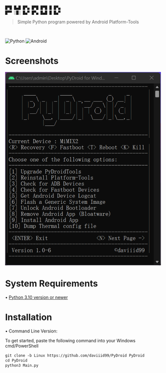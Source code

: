 ```
█▀█ █▄█ █▀▄ █▀█ █▀█ █ █▀▄ 
█▀▀ ░█░ █▄▀ █▀▄ █▄█ █ █▄▀
  ```
  >Simple Python program powered by Android Platform-Tools 
  <br/>

![Python](https://img.shields.io/badge/python-3670A0?style=for-the-badge&logo=python&logoColor=ffdd54)
![Android](https://img.shields.io/badge/Android-3DDC84?style=for-the-badge&logo=android&logoColor=white)

# Screenshots
<img src = "src/screenshot.png">

# System Requirements
• <a href="https://www.python.org/downloads/">Python 3.10 version or newer</a><br/>

# Installation
• Command Line Version:

To get started, paste the following command into your Windows cmd/PowerShell
```
git clone -b Linux https://github.com/daviiid99/PyDroid PyDroid
cd PyDroid
python3 Main.py
```
<br/>
